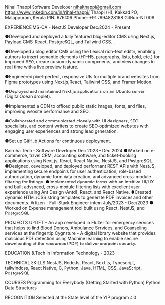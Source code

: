 Nihal Thappi
Software Developer
nihalthappi@gmail.com
https://www.linkedin.com/in/nihal-thappi/
Thappi (H),
Kakkad PO,
Malappuram, Kerala
PIN: 676306
Phone: +91 7994828168
GitHub-NT009

EXPERIENCE
MS-CA - NextJS Developer
Dec/2024 - Present

●Developed and deployed a fully featured blog-editor CMS using Next.js, Payload CMS, React, PostgreSQL, and Tailwind CSS. .

●Developed a blog editor CMS using the Lexical rich-text editor, enabling authors to insert semantic elements (H1–H5, paragraphs, lists, bold, etc.) for improved SEO, create custom dynamic components, and view changes in real time with a live preview feature.

●Engineered pixel-perfect, responsive UIs for multiple brand websites from Figma prototypes using Next.js,React, Tailwind CSS, and Framer Motion.

●Deployed and maintained Next.js applications on an Ubuntu server (DigitalOcean droplet).

●Implemented a CDN to offload public static images, fonts, and files, improving website performance and SEO.

●Collaborated and communicated closely with UI designers, SEO specialists, and content writers to create SEO-optimized websites with engaging user experiences and strong lead generation.

●Set up GitHub Actions for continuous deployment.


Bairuha Tech – Software Developer
Dec 2023 – Dec 2024
●Worked on e-commerce, travel CRM, accounting software, and ticket-booking applications using Next.js, React, React Native, NestJS, and PostgreSQL.
●Designed, developed, and deployed performant REST APIs with NestJS, implementing secure endpoints for user authentication, role-based authorization, dynamic form data creation, and advanced cross-module filtering for listings.
●Implemented dynamic forms with an intuitive UI/UX and built advanced, cross-module filtering lists with excellent user experience using Ant Design (Antd), React, and React Native.
●Created dynamic HTML/CSS string templates to generate PDF invoices and other documents.
Artizen - Full-Stack Engineer intern
July/2023 - Dec/2023
● Worked on Expense management tool built using React, NestJS,
and PostgreSQL

PROJECTS
UPLIFT - An app developed in Flutter for emergency services that helps
to find Blood Donors, Ambulance Services, and Counseling services at
the fingertip
Cygnature - A digital library website that provides malicious PDF
detection using Machine learning to enable secure downloading of the
resources (PDF) to deliver endpoint security.

EDUCATION
B.Tech in Information Technology - 2023

TECHNICAL SKILLS
NestJS, NodeJs,
React, Next.js, Typescript,
tailwindcss,
React Native,
C, Python, Java,
HTML, CSS,
JavaScript, PostgreSQL



COURSES
Programming for
Everybody (Getting Started
with Python)
Python Data Structures

RECOGNITION
Selected at the State level
of the YIP program 4.0
